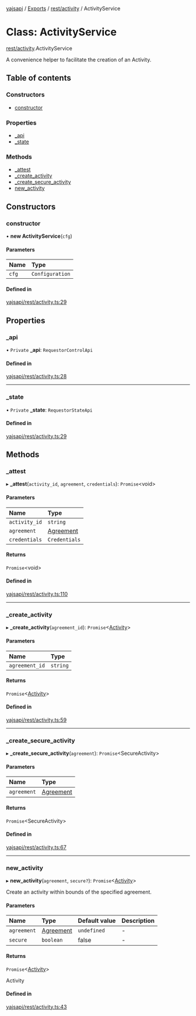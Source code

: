 [yajsapi](../README.md) / [Exports](../modules.md) / [rest/activity](../modules/rest_activity.md) / ActivityService

# Class: ActivityService

[rest/activity](../modules/rest_activity.md).ActivityService

A convenience helper to facilitate the creation of an Activity.

## Table of contents

### Constructors

- [constructor](rest_activity.activityservice.md#constructor)

### Properties

- [\_api](rest_activity.activityservice.md#_api)
- [\_state](rest_activity.activityservice.md#_state)

### Methods

- [\_attest](rest_activity.activityservice.md#_attest)
- [\_create\_activity](rest_activity.activityservice.md#_create_activity)
- [\_create\_secure\_activity](rest_activity.activityservice.md#_create_secure_activity)
- [new\_activity](rest_activity.activityservice.md#new_activity)

## Constructors

### constructor

• **new ActivityService**(`cfg`)

#### Parameters

| Name | Type |
| :------ | :------ |
| `cfg` | `Configuration` |

#### Defined in

[yajsapi/rest/activity.ts:29](https://github.com/golemfactory/yajsapi/blob/8f42a91/yajsapi/rest/activity.ts#L29)

## Properties

### \_api

• `Private` **\_api**: `RequestorControlApi`

#### Defined in

[yajsapi/rest/activity.ts:28](https://github.com/golemfactory/yajsapi/blob/8f42a91/yajsapi/rest/activity.ts#L28)

___

### \_state

• `Private` **\_state**: `RequestorStateApi`

#### Defined in

[yajsapi/rest/activity.ts:29](https://github.com/golemfactory/yajsapi/blob/8f42a91/yajsapi/rest/activity.ts#L29)

## Methods

### \_attest

▸ **_attest**(`activity_id`, `agreement`, `credentials`): `Promise`<void\>

#### Parameters

| Name | Type |
| :------ | :------ |
| `activity_id` | `string` |
| `agreement` | [Agreement](rest_market.agreement.md) |
| `credentials` | `Credentials` |

#### Returns

`Promise`<void\>

#### Defined in

[yajsapi/rest/activity.ts:110](https://github.com/golemfactory/yajsapi/blob/8f42a91/yajsapi/rest/activity.ts#L110)

___

### \_create\_activity

▸ **_create_activity**(`agreement_id`): `Promise`<[Activity](rest_activity.activity.md)\>

#### Parameters

| Name | Type |
| :------ | :------ |
| `agreement_id` | `string` |

#### Returns

`Promise`<[Activity](rest_activity.activity.md)\>

#### Defined in

[yajsapi/rest/activity.ts:59](https://github.com/golemfactory/yajsapi/blob/8f42a91/yajsapi/rest/activity.ts#L59)

___

### \_create\_secure\_activity

▸ **_create_secure_activity**(`agreement`): `Promise`<SecureActivity\>

#### Parameters

| Name | Type |
| :------ | :------ |
| `agreement` | [Agreement](rest_market.agreement.md) |

#### Returns

`Promise`<SecureActivity\>

#### Defined in

[yajsapi/rest/activity.ts:67](https://github.com/golemfactory/yajsapi/blob/8f42a91/yajsapi/rest/activity.ts#L67)

___

### new\_activity

▸ **new_activity**(`agreement`, `secure?`): `Promise`<[Activity](rest_activity.activity.md)\>

Create an activity within bounds of the specified agreement.

#### Parameters

| Name | Type | Default value | Description |
| :------ | :------ | :------ | :------ |
| `agreement` | [Agreement](rest_market.agreement.md) | `undefined` | - |
| `secure` | `boolean` | false | - |

#### Returns

`Promise`<[Activity](rest_activity.activity.md)\>

Activity

#### Defined in

[yajsapi/rest/activity.ts:43](https://github.com/golemfactory/yajsapi/blob/8f42a91/yajsapi/rest/activity.ts#L43)
